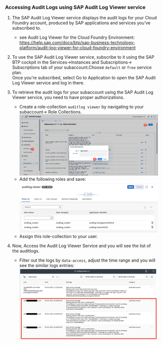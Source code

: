 ### Accessing Audit Logs using SAP Audit Log Viewer service

1. The SAP Audit Log Viewer service displays the audit logs for your Cloud Foundry account, produced by SAP applications and services you’ve subscribed to.

    - see Audit Log Viewer for the Cloud Foundry Environment: https://help.sap.com/docs/btp/sap-business-technology-platform/audit-log-viewer-for-cloud-foundry-environment

2. To use the SAP Audit Log Viewer service, subscribe to it using the SAP BTP cockpit in the Services->Instances and Subscriptions-> Subscriptions tab of your subaccount.Choose `default` or `free` service plan.<br/>
 Once you're subscribed, select Go to Application to open the SAP Audit Log Viewer service and log in there.
3. To retrieve the audit logs for your subaccount using the SAP Audit Log Viewer service, you need to have proper authorizations.
    - Create a role-collection `auditlog viewer` by navigating to your subaccount-> Role Collections.![](./images/auditlog-rolecollection.png)
    - Add the following roles and save:![](./images/auditlog-roles.png)
    - Assign this role-collection to your user.
4. Now, Access the Audit Log Viewer Service and you will see the list of the auditlogs.
    - Filter out the logs by `data-access`, adjust the time range and you will see the similar logs entries:![](./images/auditlog-viewer.png)
